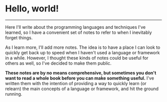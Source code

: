 # Hello, world!

---

Here I'll write about the programming languages and techniques I've learned, so I have a convenient set of notes to refer to when I inevitably forget things.

As I learn more, I'll add more notes. The idea is to have a place I can look to quickly get back up to speed when I haven't used a language or framework in a while. However, I thought these kinds of notes could be useful for others as well, so I've decided to make them public.

**These notes are by no means comprehensive, but sometimes you don't want to read a whole book before you can make something useful.** I've written them with the intention of providing a way to quickly learn (or relearn) the main concepts of a language or framework, and hit the ground running.
